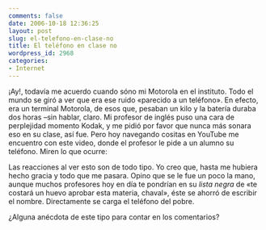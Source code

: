 ```yaml
---
comments: false
date: 2006-10-18 12:36:25
layout: post
slug: el-telefono-en-clase-no
title: El teléfono en clase no
wordpress_id: 2968
categories:
- Internet
---
```


¡Ay!, todavía me acuerdo cuando sóno mi Motorola en el instituto. Todo el mundo se giró a ver que era ese ruido «parecido a un teléfono». En efecto, era un terminal Motorola, de esos que, pesaban un kilo y la batería duraba dos horas –sin hablar, claro. Mi profesor de inglés puso una cara de perplejidad momento Kodak, y me pidió por favor que nunca más sonara eso en su clase, así fue. Pero hoy navegando cositas en YouTube me encuentro con este video, donde el profesor le pide a un alumno su teléfono. Miren lo que ocurre:









Las reacciones al ver esto son de todo tipo. Yo creo que, hasta me hubiera hecho gracia y todo que me pasara. Opino que se le fue un poco la mano, aunque muchos profesores hoy en día te pondrían en su _lista negra_ de «te costará un huevo aprobar esta materia, chaval», éste se ahorró de escribir el nombre. Directamente se carga el teléfono del pobre.





¿Alguna anécdota de este tipo para contar en los comentarios?
